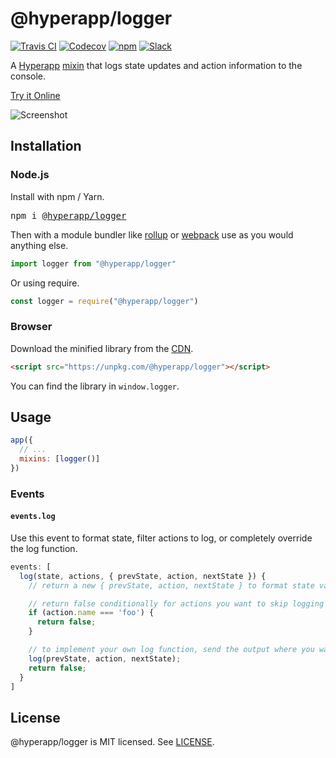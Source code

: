 # @hyperapp/logger

[![Travis CI](https://img.shields.io/travis/hyperapp/logger/master.svg)](https://travis-ci.org/hyperapp/logger)
[![Codecov](https://img.shields.io/codecov/c/github/hyperapp/logger/master.svg)](https://codecov.io/gh/hyperapp/logger)
[![npm](https://img.shields.io/npm/v/@hyperapp/logger.svg)](https://www.npmjs.org/package/@hyperapp/logger)
[![Slack](https://hyperappjs.herokuapp.com/badge.svg)](https://hyperappjs.herokuapp.com "Join us")

A [Hyperapp](https://github.com/hyperapp/hyperapp) [mixin](https://github.com/hyperapp/hyperapp/blob/master/docs/mixins.md) that logs state updates and action information to the console. 

[Try it Online](https://codepen.io/okwolf/pen/xLQmvW?editors=0010)

![Screenshot](https://user-images.githubusercontent.com/3735164/29865010-37eaf08e-8d29-11e7-9929-7a097b3a99a8.png)

## Installation

### Node.js

Install with npm / Yarn.

<pre>
npm i <a href="https://www.npmjs.com/package/@hyperapp/logger">@hyperapp/logger</a>
</pre>

Then with a module bundler like [rollup](https://github.com/rollup/rollup) or [webpack](https://github.com/webpack/webpack) use as you would anything else.

```jsx
import logger from "@hyperapp/logger"
```

Or using require.

```js
const logger = require("@hyperapp/logger")
```

### Browser

Download the minified library from the [CDN](https://unpkg.com/@hyperapp/logger).

```html
<script src="https://unpkg.com/@hyperapp/logger"></script>
```

You can find the library in `window.logger`.

## Usage

```js
app({
  // ...
  mixins: [logger()]
})
```

### Events

#### `events.log`

Use this event to format state, filter actions to log, or completely override the log function.

```js
events: [
  log(state, actions, { prevState, action, nextState }) {
    // return a new { prevState, action, nextState } to format state values

    // return false conditionally for actions you want to skip logging
    if (action.name === 'foo') {
      return false;
    }

    // to implement your own log function, send the output where you want it and return false unconditionally
    log(prevState, action, nextState);
    return false;
  }
]
```

## License

@hyperapp/logger is MIT licensed. See [LICENSE](LICENSE.md).
